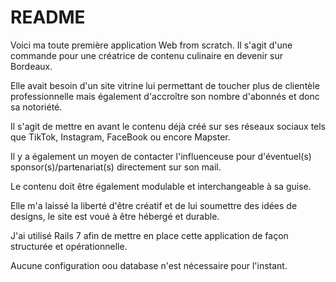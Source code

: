 # README
Voici ma toute première application Web from scratch. Il s'agit d'une commande pour une créatrice de contenu culinaire en devenir sur Bordeaux.

Elle avait besoin d'un site vitrine lui permettant de toucher plus de clientèle professionnelle mais également d'accroître son nombre d'abonnés et donc sa notoriété.

Il s'agit de mettre en avant le contenu déjà créé sur ses réseaux sociaux tels que TikTok, Instagram, FaceBook ou encore Mapster.

Il y a également un moyen de contacter l'influenceuse pour d'éventuel(s) sponsor(s)/partenariat(s) directement sur son mail.

Le contenu doit être également modulable et interchangeable à sa guise.

Elle m'a laissé la liberté d'être créatif et de lui soumettre des idées de designs, le site est voué à être hébergé et durable.


J'ai utilisé Rails 7 afin de mettre en place cette application de façon structurée et opérationnelle.

Aucune configuration oou database n'est nécessaire pour l'instant.
